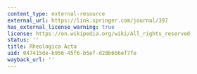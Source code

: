 ```yaml
---
content_type: external-resource
external_url: https://link.springer.com/journal/397
has_external_license_warning: true
license: https://en.wikipedia.org/wiki/All_rights_reserved
status: ''
title: Rheologica Acta
uid: 047415de-b956-45f6-b5ef-d20b6b6ef7fe
wayback_url: ''
---
```

